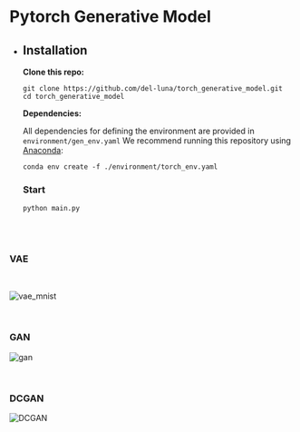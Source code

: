 # Pytorch Generative Model



- ## **Installation**

  **Clone this repo:**

  ```shell
  git clone https://github.com/del-luna/torch_generative_model.git
  cd torch_generative_model
  ```

  **Dependencies:**

  All dependencies for defining the environment are provided in `environment/gen_env.yaml`  We recommend running this repository using [Anaconda](https://docs.anaconda.com/anaconda/install/):

  ```shell
  conda env create -f ./environment/torch_env.yaml
  ```

  ### Start 

  ```cmd
  python main.py
  ```

  <br><br>

### VAE
<br>

![vae_mnist](https://user-images.githubusercontent.com/46425982/93425672-6d246880-f8f5-11ea-87eb-861bb7a15352.gif)

<br>


### GAN


![gan](https://user-images.githubusercontent.com/46425982/93426367-d789d880-f8f6-11ea-9a98-340a0342af7f.gif)



<br>

### DCGAN


![DCGAN](https://user-images.githubusercontent.com/46425982/93425893-e623c000-f8f5-11ea-88a6-8c871004caa0.gif)

<br>


